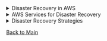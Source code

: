 <details>

  <summary>Disaster Recovery in AWS</summary>

# Disaster Recovery in AWS
Disaster recovery (DR) in AWS refers to the process of preparing for and recovering from potential disasters or disruptions that could impact the availability or functionality of your applications and data running on AWS infrastructure. AWS offers a variety of services and features to help organizations implement robust disaster recovery strategies that ensure business continuity and minimize downtime in the event of a disaster.

## Key Components of AWS Disaster Recovery

### 1. Region and Availability Zone (AZ) Redundancy

AWS Regions and Availability Zones (AZs) are geographically distributed data centers designed to provide high availability and fault tolerance. By deploying resources across multiple AWS Regions and AZs, organizations can achieve redundancy and minimize the impact of disasters or failures in a single location.

### 2. Data Replication and Backup

AWS offers various services for data replication and backup, including Amazon S3 for object storage, Amazon RDS for relational databases, and Amazon EBS for block storage. Organizations can leverage these services to replicate data across multiple regions, create backups, and implement data retention policies to ensure data availability and integrity in the event of a disaster.

### 3. Disaster Recovery Planning

Effective disaster recovery planning is essential for ensuring business continuity and minimizing downtime in the event of a disaster. AWS provides tools and resources to help organizations develop and implement disaster recovery plans, including AWS Well-Architected Framework, AWS Disaster Recovery whitepapers, and AWS Partner Network (APN) partners specializing in disaster recovery solutions.

### 4. Automated Backup and Recovery

AWS offers services and features for automated backup and recovery, such as AWS Backup and Amazon CloudWatch Events. Organizations can use these services to automate backup processes, schedule regular backups, and trigger automated recovery workflows in response to predefined events or conditions.

## Best Practices for AWS Disaster Recovery

- **Define Recovery Objectives**: Define recovery time objectives (RTOs) and recovery point objectives (RPOs) to establish clear goals and priorities for disaster recovery planning.
- **Implement Redundancy**: Deploy resources across multiple AWS Regions and Availability Zones to achieve redundancy and fault tolerance.
- **Automate Backup and Recovery**: Use AWS services and features for automated backup and recovery to streamline processes and minimize manual intervention.
- **Test and Validate**: Regularly test and validate disaster recovery plans to ensure they meet organizational requirements and can effectively recover from potential disasters or disruptions.

## Conclusion

Disaster recovery in AWS involves preparing for and recovering from potential disasters or disruptions that could impact the availability or functionality of your applications and data running on AWS infrastructure. By leveraging AWS services and best practices for disaster recovery planning, organizations can ensure business continuity, minimize downtime, and maintain operational resilience in the face of disasters.

For more information on disaster recovery in AWS and best practices, refer to the [AWS Disaster Recovery whitepapers](https://aws.amazon.com/whitepapers/disaster-recovery/).

</details>
<details>

  <summary>  AWS Services for Disaster Recovery</summary>
  
# AWS Services for Disaster Recovery

Disaster recovery (DR) in AWS involves leveraging a combination of AWS services and best practices to ensure business continuity and minimize downtime in the event of a disaster. AWS offers a range of services that can be used for disaster recovery purposes:

1. **Amazon S3**: Amazon Simple Storage Service (S3) provides durable, scalable object storage that can be used to store backups and replicas of critical data. S3 offers features like versioning, cross-region replication, and lifecycle policies, which are valuable for disaster recovery.

2. **Amazon EBS Snapshots**: Amazon Elastic Block Store (EBS) snapshots allow you to create point-in-time backups of your EBS volumes. These snapshots can be used to restore volumes or create new volumes in the event of data loss or corruption.

3. **Amazon RDS Automated Backups and Snapshots**: Amazon Relational Database Service (RDS) offers automated backups and manual snapshots for databases. These backups can be used to restore databases to a specific point in time, helping to recover from data loss or corruption.

4. **AWS Backup**: AWS Backup is a fully managed backup service that centralizes and automates the backup of data across AWS services. It supports various AWS services, including EBS, RDS, DynamoDB, and more, making it easier to manage and recover backups.

5. **Amazon Glacier and Glacier Deep Archive**: Amazon Glacier and Glacier Deep Archive are archival storage services designed for long-term retention of data at a lower cost. These services can be used to store infrequently accessed data or backups for compliance and disaster recovery purposes.

6. **AWS Storage Gateway**: AWS Storage Gateway is a hybrid storage service that enables on-premises applications to seamlessly integrate with AWS storage services. It supports various storage protocols, including NFS, SMB, and iSCSI, allowing you to back up on-premises data to AWS for disaster recovery.

7. **Amazon Route 53**: Amazon Route 53 is a scalable and highly available domain name system (DNS) service. It can be used for DNS failover and routing traffic to healthy endpoints in different AWS regions or Availability Zones during a disaster.

8. **AWS Direct Connect and AWS VPN**: AWS Direct Connect and AWS VPN provide secure and reliable connectivity between on-premises data centers and AWS. They can be used to establish connectivity for disaster recovery purposes, enabling data replication and failover to AWS.

9. **AWS CloudFormation**: AWS CloudFormation is a service that allows you to create and manage infrastructure as code. You can use CloudFormation templates to automate the deployment of disaster recovery environments, making it easier to replicate and recover infrastructure in different AWS regions.

10. **AWS Organizations and AWS Control Tower**: AWS Organizations and AWS Control Tower are services that help you manage and govern multiple AWS accounts and resources centrally. They can be used to implement disaster recovery strategies across multiple AWS accounts and enforce compliance and security policies.

By leveraging these AWS services and best practices, organizations can design and implement robust disaster recovery solutions that ensure business continuity and data resilience in the face of disasters. It's essential to evaluate your specific requirements and design a disaster recovery plan that meets your organization's needs for recovery time objectives (RTOs) and recovery point objectives (RPOs).

</details>

<details>

  <summary>  Disaster Recovery Strategies</summary>
# Disaster Recovery Strategies

Disaster recovery (DR) strategies are essential for ensuring business continuity and minimizing downtime in the event of a disaster. Organizations can implement various DR strategies based on their specific requirements, budget, and risk tolerance. Here are some common disaster recovery strategies:

## 1. Backup and Restore

- **Strategy**: Regularly backup critical data and systems and store them in a secure off-site location. In the event of a disaster, restore the data and systems from the backups.
- **Benefits**: Simple and cost-effective. Suitable for small to medium-sized businesses with moderate data loss tolerance.

## 2. Pilot Light

- **Strategy**: Maintain a minimal version of your infrastructure (the "pilot light") in the cloud. In the event of a disaster, scale up the infrastructure to full capacity.
- **Benefits**: Provides faster recovery times compared to traditional backup and restore. Suitable for businesses with moderate to high data loss tolerance.

## 3. Warm Standby

- **Strategy**: Maintain a partially active duplicate of your infrastructure in the cloud. Data replication and synchronization are performed in near real-time.
- **Benefits**: Offers faster recovery times and minimal data loss compared to pilot light. Suitable for businesses with low to moderate downtime tolerance.

## 4. Hot Standby

- **Strategy**: Maintain a fully active duplicate of your infrastructure in the cloud, ready to take over instantly in the event of a disaster.
- **Benefits**: Provides the fastest recovery times and minimal data loss. Suitable for businesses with very low downtime tolerance.

## 5. Multi-Region Replication

- **Strategy**: Replicate critical data and systems across multiple AWS regions. In the event of a disaster in one region, failover to a healthy region.
- **Benefits**: Offers high availability and redundancy. Suitable for businesses with stringent uptime requirements and global operations.

## 6. Cloud Bursting

- **Strategy**: Offload non-critical workloads to the cloud during peak demand periods. In the event of a disaster, shift critical workloads to the cloud.
- **Benefits**: Optimizes resource utilization and provides flexibility during emergencies. Suitable for businesses with variable workload patterns.

## 7. Hybrid Cloud

- **Strategy**: Maintain a combination of on-premises infrastructure and cloud resources. In the event of a disaster, failover critical workloads to the cloud.
- **Benefits**: Offers flexibility and scalability while leveraging existing on-premises investments. Suitable for businesses with regulatory or compliance requirements.

## Conclusion

Choosing the right disaster recovery strategy depends on factors such as budget, risk tolerance, recovery time objectives (RTOs), and recovery point objectives (RPOs). By evaluating these factors and understanding the capabilities of different DR strategies, organizations can design effective disaster recovery plans to ensure business continuity and data resilience in the face of disasters.
</details>


[Back to Main](readme.md)
